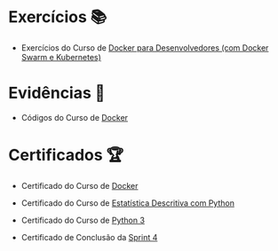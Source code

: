 # Exercícios 📚

- Exercícios do Curso de
[Docker para Desenvolvedores (com Docker Swarm e Kubernetes)](exercicios/)


# Evidências 📄

- Códigos do Curso de
[Docker](evidencias/curso-docker)


# Certificados 🏆

- Certificado do Curso de 
[Docker](https://www.udemy.com/certificate/UC-d31dece9-6915-42fe-bdcb-7cb74f98577c/)

- Certificado do Curso de
[Estatística Descritiva com Python](https://www.udemy.com/certificate/UC-4024210b-345d-4321-9781-57fb090bb848/)

- Certificado do Curso de
[Python 3](https://www.udemy.com/certificate/UC-d9ef9c89-108d-4059-a990-ff01ab1a1772/)

- Certificado de Conclusão da
[Sprint 4](https://www.udemy.com/certificate/UC-882f51ad-5441-4efa-ab31-d24ced75baab/)